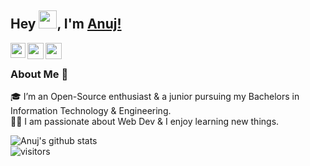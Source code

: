 ## Hey <img src="https://github.com/TheDudeThatCode/TheDudeThatCode/blob/master/Assets/Hi.gif" height = "29px" width = "29px">, I'm [Anuj!](https://Anuj-Kundar.github.io) 

<a href="https://www.linkedin.com/in/anuj-kundar-2a1718209">
  <img align="left" width="24px" src="https://www.vectorlogo.zone/logos/linkedin/linkedin-icon.svg"  />
</a>
<!-- [![Linkedin Badge](https://img.shields.io/badge/-AnujKundar-blue?style=flat-square&logo=Linkedin&logoColor=white&link=https://www.linkedin.com/in/anuj-kundar-2a1718209/)](https://www.linkedin.com/in/anuj-kundar-2a1718209/) -->
<a href="https://twitter.com/anujstwt">
  <img align="left" width="26px" src="https://www.vectorlogo.zone/logos/twitter/twitter-official.svg" />
</a>
<a href="mailto:anujkundar003@gmail.com">
  <img align="left" width="26px" src="https://www.vectorlogo.zone/logos/gmail/gmail-icon.svg" />
</a>

<br />

### About Me 🚀
🎓 I’m an Open-Source enthusiast & a junior pursuing my Bachelors in Information Technology & Engineering. </br>
👨‍💻 I am passionate about Web Dev & I enjoy learning new things. </br>

![Anuj's github stats](https://github-readme-stats.vercel.app/api?username=Anuj-Kundar&show_icons=true&hide_border=true)
<br />
![visitors](https://visitor-badge.laobi.icu/badge?page_id=Anuj-Kundar.Anuj-Kundar)



<!--
**Anuj-Kundar/Anuj-Kundar** is a ✨ _special_ ✨ repository because its `README.md` (this file) appears on your GitHub profile.

Here are some ideas to get you started:

- 🔭 I’m currently working on ...
- 🌱 I’m currently learning ...
- 👯 I’m looking to collaborate on ...
- 🤔 I’m looking for help with ...
- 💬 Ask me about ...
- 📫 How to reach me: ...
- 😄 Pronouns: ...
- ⚡ Fun fact: ...
-->
